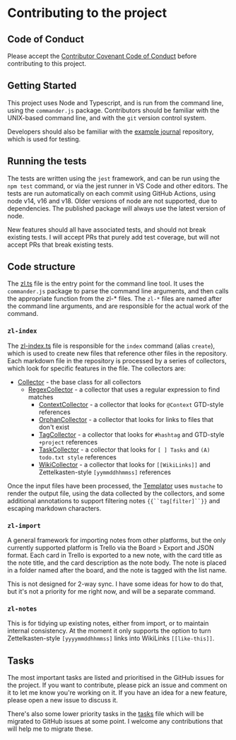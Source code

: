 # Contributing to the project

## Code of Conduct

Please accept the [Contributor Covenant Code of Conduct](CODE_OF_CONDUCT.md) before contributing to this project.

## Getting Started

This project uses Node and Typescript, and is run from the command line, using the `commander.js` package. Contributors should be familiar with the UNIX-based command line, and with the `git` version control system.

Developers should also be familiar with the [example journal](https://github.com/zettel-lint/example) repository, which is used for testing.

## Running the tests

The tests are written using the `jest` framework, and can be run using the `npm test` command, or via the jest runner in VS Code and other editors. The tests are run automatically on each commit using GitHub Actions, using node v14, v16 and v18. Older versions of node are not supported, due to dependencies. The published package will always use the latest version of node.

New features should all have associated tests, and should not break existing tests. I will accept PRs that purely add test coverage, but will not accept PRs that break existing tests.

## Code structure

The [zl.ts](src/zl.ts) file is the entry point for the command line tool. It uses the `commander.js` package to parse the command line arguments, and then calls the appropriate function from the zl-* files. The `zl-*` files are named after the command line arguments, and are responsible for the actual work of the command.

### `zl-index`

The [zl-index.ts](src/zl-index.ts) file is responsible for the `index` command (alias `create`), which is used to create new files that reference other files in the repository. Each markdown file in the repository is processed by a series of collectors, which look for specific features in the file. The collectors are:

- [Collector](src/collectors/collector.ts) - the base class for all collectors
  - [RegexCollector](src/collectors/regex-collector.ts) - a collector that uses a regular expression to find matches
    - [ContextCollector](src/collectors/context-collector.ts) - a collector that looks for `@Context` GTD-style references
    - [OrphanCollector](src/collectors/orphan-collector.ts) - a collector that looks for links to files that don't exist
    - [TagCollector](src/collectors/tag-collector.ts) - a collector that looks for `#hashtag` and GTD-style `+project` references
    - [TaskCollector](src/collectors/task-collector.ts) - a collector that looks for `[ ] Tasks` and `(A) todo.txt style` references
    - [WikiCollector](src/collectors/wiki-collector.ts) - a collector that looks for `[[WikiLinks]]` and Zettelkasten-style `[yymmddhhmmss]` references

Once the input files have been processed, the [Templator](src/Templator.ts) uses `mustache` to render the output file, using the data collected by the collectors, and some additional annotations to support filtering notes `{{``tag[filter]``}}` and escaping markdown characters.

### `zl-import`

A general framework for importing notes from other platforms, but the only currently supported platform is Trello via the Board > Export and JSON format. Each card in Trello is exported to a new note, with the card title as the note title, and the card description as the note body. The note is placed in a folder named after the board, and the note is tagged with the list name.

This is not designed for 2-way sync. I have some ideas for how to do that, but it's not a priority for me right now, and will be a separate command.

### `zl-notes`

This is for tidying up existing notes, either from import, or to maintain internal consistency. At the moment it only supports the option to turn Zettelkasten-style `[yyyymmddhhmmss]` links into WikiLinks `[[like-this]]`.

## Tasks

The most important tasks are listed and prioritised in the GitHub issues for the project. If you want to contribute, please pick an issue and comment on it to let me know you're working on it. If you have an idea for a new feature, please open a new issue to discuss it.

There's also some lower priority tasks in the [tasks](tasks.md) file which will be migrated to GitHub issues at some point. I welcome any contributions that will help me to migrate these.